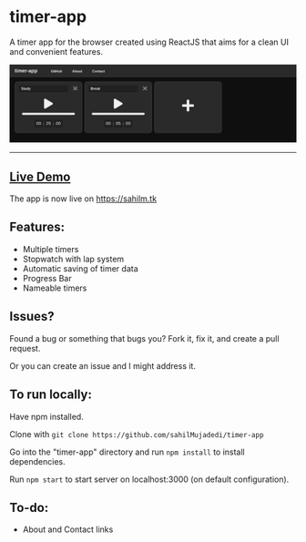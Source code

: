 # timer-app

A timer app for the browser created using ReactJS that aims for a clean UI and convenient features.

![Screenshot of timer-app](public/README.png "timer-app")

<hr>

## [Live Demo](https://sahilm.tk)
The app is now live on https://sahilm.tk

## Features:
- Multiple timers
- Stopwatch with lap system
- Automatic saving of timer data
- Progress Bar
- Nameable timers

## Issues?
Found a bug or something that bugs you?
Fork it, fix it, and create a pull request.

Or you can create an issue and I might address it.

## To run locally:
Have npm installed.

Clone with 
  ```git clone https://github.com/sahilMujadedi/timer-app```

Go into the "timer-app" directory and run
  ```npm install```
to install dependencies.

Run
  ```npm start```
to start server on localhost:3000 (on default configuration).
  
## To-do:
- About and Contact links
